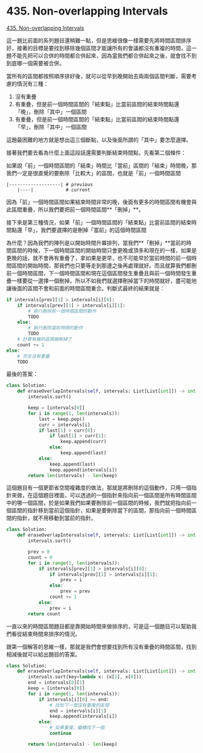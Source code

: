 # 435. Non-overlapping Intervals

[435. Non-overlapping Intervals](https://leetcode.com/problems/non-overlapping-intervals/)

這一題比前面的系列題目還稍難一點，但是思維很像一樣需要先將時間區間排序好，接著的目標是要找到移除幾個區間才能讓所有的會議都沒有重複的時間，這一題不能先把可以合併的時間都合併起來，因為當我們都合併起來之後，就會找不到到底哪一個需要被合併。

當所有的區間都按照順序排好後，就可以從早到晚開始去兩兩個區間判斷，需要考慮的情況有三種：

1. 沒有重疊
2. 有重疊，但是前一個時間區間的「結束點」比當前區間的結束時間點還「晚」，刪除「其中」一個區間
3. 有重疊，但是前一個時間區間的「結束點」比當前區間的結束時間點還「早」，刪除「其中」一個區間

這題最困難的地方就是想出這三個斷點，以及後面所謂的「其中」要怎麼選擇。

接著我們要去看為什麼上面這段話還需要判斷結束時間點，先看第二個條件：

如果說「前」一個時間區間的「結束」時間比「當前」區間的「結束」時間晚，那我們一定是很直覺的要刪除「比較大」的區間，也就是「前」一個時間區間

```text
|-------------------| # previous
    |----|            # current
```

因為「前」一個時間區間如果結束時間非常的晚，後面有更多的時間區間有機會與此區間重疊，所以我們要把前一個時間區間**「刪掉」**。

接下來是第三種情況，如果「前」一個時間區間的「結束點」比當前區間的結束時間點還「早」，我們要選擇的是刪掉「當前」的這個時間區間

為什麼？因為我們的陣列是以開始時間升冪排列，當我們**「刪掉」**當前的時間區間的時候，下一個時間區間的開始時間只會更晚或頂多和現在的一樣，如果是更晚的話，就不會再有重疊了，拿如果是更早，也不可能早於當前時間的前一個時間區間的開始時間，那我們也只要等走到那邊之後再處理就好。而且就算我們都刪前一個時間區間，下一個時間區間和現在這個區間發生重疊且與前一個時間發生重疊一樣要從一選擇一個刪掉。所以不如我們就選擇刪掉當下的時間就好，盡可能地讓後面的區間不會和前面的時間區間重合。判斷式最終的結果就是：

```python
if intervals[prev][1] > intervals[i][0]:
    if intervals[prev][1] > intervals[i][1]:
        # 執行刪除前一個時間區間的動作
        TODO
    else:
        # 執行刪除當前時間的動作
        TODO
    # 計算有幾的區間被刪掉了
    count += 1
else:
    # 完全沒有重疊
    TODO
```

最後的答案：

```python
class Solution:            
    def eraseOverlapIntervals(self, intervals: List[List[int]]) -> int:
        intervals.sort()    

        keep = [intervals[0]]
        for i in range(1, len(intervals)):
            last = keep.pop()
            curr = intervals[i]
            if last[1] > curr[0]:
                if last[1] > curr[1]:
                    keep.append(curr)
                else:
                    keep.append(last)
            else:
                keep.append(last)
                keep.append(intervals[i])
        return len(intervals) - len(keep)
```

這個題目有一個更節省空間複雜度的做法，那就是將刪除的這個動作，只用一個指針來做，在這個題目裡面，可以透過的一個指針來指向前一個區間是所有時間區間中的哪一個區間，於是如果我們如果要刪除前一個區間的時候，我們就把指向前一個區間的指針移到當前這個指針，如果是要刪除當下的區間，那指向前一個時間區間的指針，就不用移動到當前的指針。

```python
class Solution:            
    def eraseOverlapIntervals(self, intervals: List[List[int]]) -> int:
        intervals.sort()    

        prev = 0
        count = 0
        for i in range(1, len(intervals)):
            if intervals[prev][1] > intervals[i][0]:
                if intervals[prev][1] > intervals[i][1]:
                    prev = i
                else:
                    prev = prev
                count += 1
            else:
                prev = i
        return count
```

一直以來的時間區間題目都是靠開始時間來做排序的，可是這一個題目可以幫助我們看從結束時間來排序的情況。

跟第一個解答的思維一樣，那就是我們會想要找到所有沒有重疊的時間區間，找到相減後就可以給出題目的答案。

```python
class Solution:            
    def eraseOverlapIntervals(self, intervals: List[List[int]]) -> int:
        intervals.sort(key=lambda x: (x[1], x[0]))
        end = intervals[0][1]
        keep = [intervals[0]]
        for i in range(1, len(intervals)):
            if intervals[i][0] >= end:
                # 找到下一個沒有重複的區間
                end = intervals[i][1]
                keep.append(intervals[i])
            else:
                # 如果重複，繼續找下一個
                continue

        return len(intervals) - len(keep)
```

